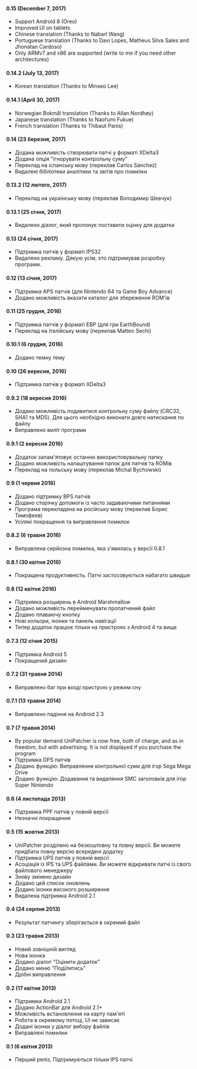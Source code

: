 #### 0.15 (December 7, 2017)
- Support Android 8 (Oreo)
- Improved UI on tablets
- Chinese translation (Thanks to Nabarl Wang)
- Portuguese translation (Thanks to Davi Lopes, Matheus Silva Sales and Jhonatan Cardoso)
- Only ARMv7 and x86 are supported (write to me if you need other architectures)

#### 0.14.2 (July 13, 2017)
- Korean translation (Thanks to Minseo Lee)

#### 0.14.1 (April 30, 2017)
- Norwegian Bokmål translation (Thanks to Allan Nordhøy)
- Japanese translation (Thanks to Naofumi Fukue)
- French translation (Thanks to Thibaut Panis)

#### 0.14 (23 березня, 2017)

- Додана можливість створювати патчі у форматі XDelta3
- Додана опція "ігнорувати контрольну суму"
- Переклад на іспанську мову (переклав Carlos Sánchez)
- Видалені бібліотеки аналітики та звітів про помилки

#### 0.13.2 (12 лютого, 2017)

- Переклад на українську мову (переклав Володимир Шевчук)

#### 0.13.1 (25 січня, 2017)

- Видалено діалог, який пропонує поставити оцінку для додатка

#### 0.13 (24 січня, 2017)

- Підтримка патчів у форматі IPS32
- Видалено рекламу. Дякую усім, хто підтримував розробку програми.

#### 0.12 (13 січня, 2017)

- Підтримка APS патчів (для Nintendo 64 та Game Boy Advance)
- Додано можливість вказати каталог для збереження ROM'ів

#### 0.11 (25 грудня, 2016)

- Підтримка патчів у форматі EBP (для гри EarthBound)
- Переклад на італійську мову (переклав Matteo Sechi)

#### 0.10.1 (6 грудня, 2016)

- Додано темну тему

#### 0.10 (26 вересня, 2016)

- Підтримка патчів у форматі XDelta3

#### 0.9.2 (18 вересня 2016)

- Додано можливість подивитися контрольну суму файлу (CRC32, SHA1 та MD5). Для цього необхідно виконати довге натискання по файлу
- Виправлено виліт програми

#### 0.9.1 (2 вересня 2016)

- Додаток запам'ятовує останню використовувальну папку
- Додано можливість налаштування папок для патчів та ROMів
- Переклад на польську мову (переклав Michal Bychowski)

#### 0.9 (1 червня 2016)

- Додано підтримку BPS патчів
- Додано сторінку допомоги із часто задаваючими питаннями
- Програма перекладена на російську мову (переклав Борис Тимофеев)
- Усілякі покращення та виправлення помилок

#### 0.8.2 (6 травня 2016)

- Виправлена серйозна помилка, яка з'явилась у версії 0.8.1

#### 0.8.1 (30 квітня 2016)

- Покращена продуктивність. Патчі застосовуються набагато швидше

#### 0.8 (12 квітня 2016)

- Підтримка розширень в Android Marshmallow
- Додано можливість перейменувати пропатчений файл
- Додано плаваючу кнопку
- Нові кольори, іконки та панель навігації
- Тепер додаток працює тільки на пристроях з Android 4 та вище

#### 0.7.3 (12 січня 2015)

- Підтримка Android 5
- Покращений дизайн

#### 0.7.2 (31 травня 2014)

- Виправлено баг при вході пристрою у режим сну

#### 0.7.1 (13 травня 2014)

- Виправлено падіння на Android 2.3

#### 0.7 (7 травня 2014)

- By popular demand UniPatcher is now free, both of charge, and as in freedom, but with advertising. It is not displayed if you purchase the program
- Підтримка DPS патчів
- Додано функцію: Виправлення контрольної суми для ігор Sega Mega Drive
- Додано функцію: Додавання та видаляння SMC заголовків для ігор Super Nintendo

#### 0.6 (4 листопада 2013)

- Підтримка PPF патчів у повній версії
- Незначні покращення

#### 0.5 (15 жовтня 2013)

- UniPatcher розділено на безкоштовну та повну версії. Ви можете придбати повну версію всередені додатку
- Підтримка UPS патчів у повній версії
- Асоціація із IPS та UPS файлами. Ви можете відкривати патчі із свого файлового менеджеру
- Знову змінено дизайн
- Додано цей список оновлень
- Додано іконки високого розширення
- Видалена підтримка Android 2.1

#### 0.4 (24 серпня 2013)

- Результат патчингу зберігається в окремий файл

#### 0.3 (23 травня 2013)

- Новий зовнішній вигляд
- Нова іконка
- Додано діалог "Оцінити додаток"
- Додано меню "Поділитись"
- Дрібні виправлення

#### 0.2 (17 квітня 2013)

- Підтримка Android 2.1
- Додано ActionBar для Android 2.1+
- Можливість встановлення на карту пам'яті
- Робота в окремому потоці, UI не зависає
- Додані іконки у діалог вибору файлів
- Виправлені помилки

#### 0.1 (6 квітня 2013)

- Перший реліз, Підтримуються тільки IPS патчі